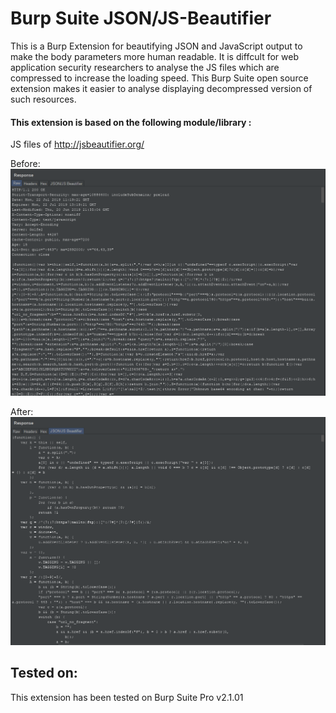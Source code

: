 # Burp Suite JSON/JS-Beautifier



This is a Burp Extension for beautifying JSON and JavaScript output to make the body parameters more human readable.
It is diffcult for web application security researchers to analyse the JS files which are compressed to increase the loading speed. This Burp Suite open source extension makes it easier to analyse displaying decompressed version of such resources.

#### This extension is based on the following module/library :
JS files of http://jsbeautifier.org/

Before:
![alt text](https://raw.githubusercontent.com/Manjesh24/JSON-JS-Beautifier/master/Images/Before.png)

After:
![alt text](https://raw.githubusercontent.com/Manjesh24/JSON-JS-Beautifier/master/Images/After.png)


## Tested on:
This extension has been tested on Burp Suite Pro v2.1.01
